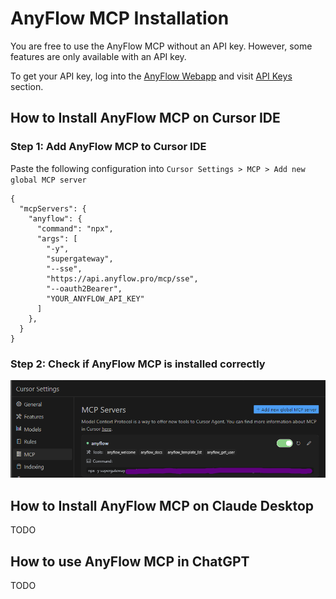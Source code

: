 ---
---

# AnyFlow MCP Installation

You are free to use the AnyFlow MCP without an API key. However, some features are only available with an API key.

To get your API key, log into the [AnyFlow Webapp](https://app.anyflow.pro/) and visit [API Keys](https://app.anyflow.pro/settings/api) section.

## How to Install AnyFlow MCP on Cursor IDE

### Step 1: Add AnyFlow MCP to Cursor IDE

Paste the following configuration into `Cursor Settings > MCP > Add new global MCP server`

```
{
  "mcpServers": {
    "anyflow": {
      "command": "npx",
      "args": [
        "-y",
        "supergateway",
        "--sse",
        "https://api.anyflow.pro/mcp/sse",
        "--oauth2Bearer",
        "YOUR_ANYFLOW_API_KEY"
      ]
    },
  }
}
```

### Step 2: Check if AnyFlow MCP is installed correctly

![AnyFlow MCP installed correctly](../img/mcp.png)

## How to Install AnyFlow MCP on Claude Desktop

TODO

## How to use AnyFlow MCP in ChatGPT

TODO
